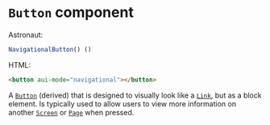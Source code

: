 # `Button` component
Astronaut:
```javascript
NavigationalButton() ()
```

HTML:
```html
<button aui-mode="navigational"></button>
```

A [`Button`](reference/components/button.md) (derived) that is designed to visually look like a [`Link`](reference/components/link.md), but as a block element. Is typically used to allow users to view more information on another [`Screen`](reference/components/screen.md) or [`Page`](reference/components/page.md) when pressed.